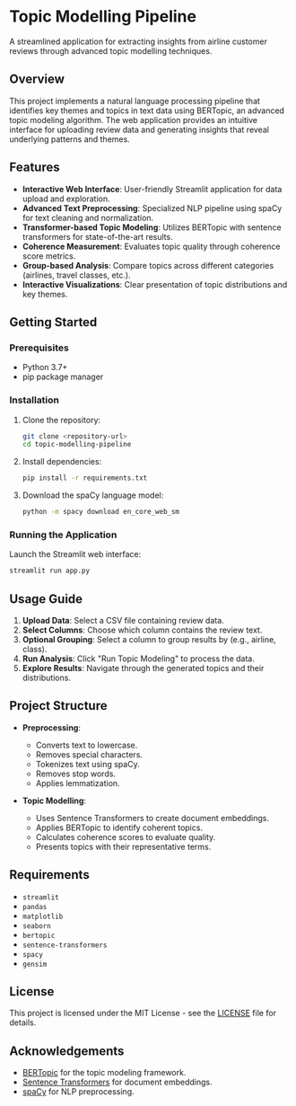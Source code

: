 # Topic Modelling Pipeline

A streamlined application for extracting insights from airline customer reviews through advanced topic modelling techniques.

## Overview

This project implements a natural language processing pipeline that identifies key themes and topics in text data using BERTopic, an advanced topic modeling algorithm. The web application provides an intuitive interface for uploading review data and generating insights that reveal underlying patterns and themes.

## Features

- **Interactive Web Interface**: User-friendly Streamlit application for data upload and exploration.
- **Advanced Text Preprocessing**: Specialized NLP pipeline using spaCy for text cleaning and normalization.
- **Transformer-based Topic Modeling**: Utilizes BERTopic with sentence transformers for state-of-the-art results.
- **Coherence Measurement**: Evaluates topic quality through coherence score metrics.
- **Group-based Analysis**: Compare topics across different categories (airlines, travel classes, etc.).
- **Interactive Visualizations**: Clear presentation of topic distributions and key themes.

## Getting Started

### Prerequisites

- Python 3.7+
- pip package manager

### Installation

1. Clone the repository:
    ```bash
    git clone <repository-url>
    cd topic-modelling-pipeline
    ```

2. Install dependencies:
    ```bash
    pip install -r requirements.txt
    ```

3. Download the spaCy language model:
    ```bash
    python -m spacy download en_core_web_sm
    ```

### Running the Application

Launch the Streamlit web interface:
```bash
streamlit run app.py
```

## Usage Guide

1. **Upload Data**: Select a CSV file containing review data.
2. **Select Columns**: Choose which column contains the review text.
3. **Optional Grouping**: Select a column to group results by (e.g., airline, class).
4. **Run Analysis**: Click "Run Topic Modeling" to process the data.
5. **Explore Results**: Navigate through the generated topics and their distributions.

## Project Structure

- **Preprocessing**:
  - Converts text to lowercase.
  - Removes special characters.
  - Tokenizes text using spaCy.
  - Removes stop words.
  - Applies lemmatization.

- **Topic Modelling**:
  - Uses Sentence Transformers to create document embeddings.
  - Applies BERTopic to identify coherent topics.
  - Calculates coherence scores to evaluate quality.
  - Presents topics with their representative terms.

## Requirements

- `streamlit`
- `pandas`
- `matplotlib`
- `seaborn`
- `bertopic`
- `sentence-transformers`
- `spacy`
- `gensim`

## License

This project is licensed under the MIT License - see the [LICENSE](LICENSE) file for details.

## Acknowledgements

- [BERTopic](https://github.com/MaartenGr/BERTopic) for the topic modeling framework.
- [Sentence Transformers](https://www.sbert.net/) for document embeddings.
- [spaCy](https://spacy.io/) for NLP preprocessing.